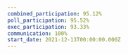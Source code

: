 ```yaml
---
combined_participation: 95.12%
poll_participation: 95.52%
exec_participation: 93.33%
communication: 100%
start_date: 2021-12-13T00:00:00.000Z
---
```

